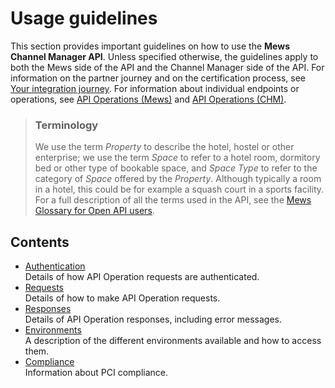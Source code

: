 # Usage guidelines

This section provides important guidelines on how to use the __Mews Channel Manager API__.
Unless specified otherwise, the guidelines apply to both the Mews side of the API and the Channel Manager side of the API.
For information on the partner journey and on the certification process, see [Your integration journey](../your-journey/README.md). 
For information about individual endpoints or operations, see [API Operations (Mews)](../mews-operations/README.md) and [API Operations (CHM)](../channel-manager-operations/README.md).

> ### Terminology
> We use the term *Property* to describe the hotel, hostel or other enterprise; we use the term *Space* to refer to a hotel room, dormitory bed or other type of bookable space, and *Space Type* to refer to the category of *Space* offered by the *Property*. Although typically a room in a hotel, this could be for example a squash court in a sports facility.
> For a full description of all the terms used in the API, see the [Mews Glossary for Open API users](https://help.mews.com/s/article/Mews-Glossary-for-Open-API-users?language=en_US).

## Contents

* [Authentication](authentication.md)<br>Details of how API Operation requests are authenticated.
* [Requests](requests.md)<br>Details of how to make API Operation requests.
* [Responses](responses.md)<br>Details of API Operation responses, including error messages.
* [Environments](environments.md)<br>A description of the different environments available and how to access them.
* [Compliance](compliance.md)<br>Information about PCI compliance.
